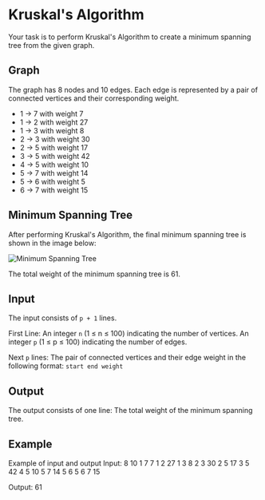 # Kruskal's Algorithm

Your task is to perform Kruskal's Algorithm to create a minimum spanning tree from the given graph.

## Graph

The graph has 8 nodes and 10 edges. Each edge is represented by a pair of connected vertices and their corresponding weight.

- 1 -> 7 with weight 7
- 1 -> 2 with weight 27
- 1 -> 3 with weight 8
- 2 -> 3 with weight 30
- 2 -> 5 with weight 17
- 3 -> 5 with weight 42
- 4 -> 5 with weight 10
- 5 -> 7 with weight 14
- 5 -> 6 with weight 5
- 6 -> 7 with weight 15

## Minimum Spanning Tree

After performing Kruskal's Algorithm, the final minimum spanning tree is shown in the image below:

![Minimum Spanning Tree](path/to/image.png)

The total weight of the minimum spanning tree is 61.

## Input

The input consists of `p + 1` lines.

First Line:
An integer `n` (1 ≤ n ≤ 100) indicating the number of vertices.
An integer `p` (1 ≤ p ≤ 100) indicating the number of edges.

Next `p` lines:
The pair of connected vertices and their edge weight in the following format: `start end weight`

## Output

The output consists of one line:
The total weight of the minimum spanning tree.

## Example

Example of input and output
Input:
8 10
1 7 7
1 2 27
1 3 8
2 3 30
2 5 17
3 5 42
4 5 10
5 7 14
5 6 5
6 7 15

Output:
61